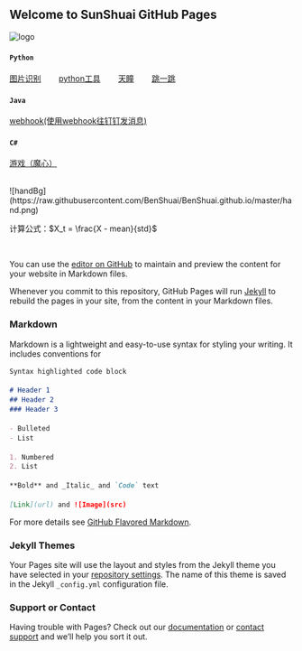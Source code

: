## Welcome to SunShuai GitHub Pages

![logo](https://avatars1.githubusercontent.com/u/31844294?s=460&v=4)

#### `Python`
[图片识别](#PythonImageRecognition) &nbsp;&nbsp;&nbsp;&nbsp;&nbsp;&nbsp; [python工具](#PyTool) &nbsp;&nbsp;&nbsp;&nbsp;&nbsp;&nbsp; [天瞳](#TianTong) &nbsp;&nbsp;&nbsp;&nbsp;&nbsp;&nbsp; [跳一跳](#JumpOneJump) 

#### `Java`
[webhook(使用webhook往钉钉发消息)](#webhook)

#### `C#`
[游戏（魔心）](#lenGameToMoXin)

<br/>
![handBg](https://raw.githubusercontent.com/BenShuai/BenShuai.github.io/master/hand.png)

<br/>

计算公式：$X_t = \frac{X - mean}{std}$

<br/>

You can use the [editor on GitHub](https://github.com/BenShuai/BenShuai.github.io/edit/master/README.md) to maintain and preview the content for your website in Markdown files.

Whenever you commit to this repository, GitHub Pages will run [Jekyll](https://jekyllrb.com/) to rebuild the pages in your site, from the content in your Markdown files.

### Markdown

Markdown is a lightweight and easy-to-use syntax for styling your writing. It includes conventions for

```markdown
Syntax highlighted code block

# Header 1
## Header 2
### Header 3

- Bulleted
- List

1. Numbered
2. List

**Bold** and _Italic_ and `Code` text

[Link](url) and ![Image](src)

```

For more details see [GitHub Flavored Markdown](https://guides.github.com/features/mastering-markdown/).

### Jekyll Themes

Your Pages site will use the layout and styles from the Jekyll theme you have selected in your [repository settings](https://github.com/BenShuai/BenShuai.github.io/settings). The name of this theme is saved in the Jekyll `_config.yml` configuration file.

### Support or Contact

Having trouble with Pages? Check out our [documentation](https://help.github.com/categories/github-pages-basics/) or [contact support](https://github.com/contact) and we’ll help you sort it out.

